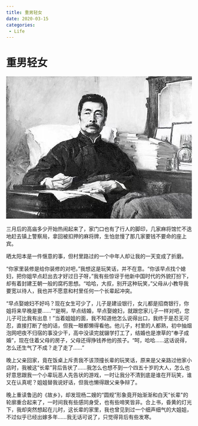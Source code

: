 ```yaml
---
title: 重男轻女
date: 2020-03-15
categories:
 - Life
---
```



# 重男轻女

![img](./assets/b&bo=NwKyATcCsgERECc!.jpeg)

三月后的高庙多少开始热闹起来了，家门口也有了行人的脚印，几家麻将馆忙不迭地赶去镇上警察局，拿回被扣押的麻将牌，生怕怠慢了那几家要钱不要命的座上宾。 

晒太阳本是一件惬意的事，但村里路过的一个中年人却让我的一天变成了折磨。

“你家里装修是给你装修的对吧，”我想这是玩笑话，并不在意。“你该早点找个媳妇，把你姐早点赶出去才好过日子呀，”我有些惊讶于他新中国时代的外貌打扮下，却有着封建王朝一般的腐朽思想。“哈哈，大叔，别开这种玩笑，”父母从小教导我要宽以待人，我也并不愿意和村里任何一个长辈起冲突。 

“早点娶媳妇不好吗？现在女生可少了，儿子是建设银行，女儿都是招商银行，你姐将来早晚是要……”“是啊，早点结婚，早点娶媳妇，就跟您家儿子一样对吧，您儿子可比我有出息！”当着姐姐的面，我不知道他怎么说得出口，我终于是忍无可忍，直接打断了他的话，但我一眼都懒得看他。他儿子，村里的人都熟，初中抽烟泡网吧夜不归宿的事没少干，高中没读完就辍学打工了，结婚也是潦草的“奉子成婚”，现在住着父母的房子，父母还得挣钱养他的孩子。“呵，哈哈……这话说得，怎么还生气了不成？走了走了……”  

晚上父亲回家，竟在饭桌上斥责我不该顶撞长辈的玩笑话，原来是父亲路过他家小店时，我被这“长辈”背后告状了……我怎么也想不到一个四五十岁的大人，怎么也好意思跟我一个小辈玩恶人先告状的游戏，一时让我分不清到底是谁在开玩笑，谁又在认真呢？姐姐替我说好话，但我也懒得跟父亲争辩了。  

晚上重读鲁迅的《故乡》，却发现杨二嫂的“圆规”形象竟开始渐渐和白天“长辈"的轮廓重合起来了，一时间我有些感同身受，也有些啼笑皆非。合上书，昏黄的灯光下，我却突然想起在儿时，这长辈的家里，我也曾见到过一个细声细气的大姐姐，不过似乎已经出嫁多年……我无话可说了，只觉得背后有些发寒。
